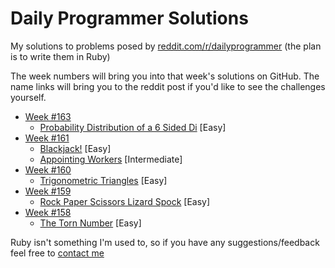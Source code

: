 Daily Programmer Solutions
================

My solutions to problems posed by [reddit.com/r/dailyprogrammer](http://www.reddit.com/r/dailyprogrammer/) (the plan is to write them in Ruby)

The week numbers will bring you into that week's solutions on GitHub. The name links will bring you to the reddit post if you'd like to see the challenges yourself.
- [Week #163](Week%20163/)
    - [Probability Distribution of a 6 Sided Di](http://www.reddit.com/r/dailyprogrammer/comments/25y2d0/5192014_challenge_163_easy_probability/) [Easy]
- [Week #161](Week%20161/)
    - [Blackjack!](http://www.reddit.com/r/dailyprogrammer/comments/24r50l/552014_161_easy_blackjack/) [Easy]
    - [Appointing Workers](http://www.reddit.com/r/dailyprogrammer/comments/24ypno/572014_challenge_161_medium_appointing_workers/) [Intermediate]
- [Week #160](Week%20160/)
    - [Trigonometric Triangles](http://www.reddit.com/r/dailyprogrammer/comments/2451r5/4282014_challenge_160_easy_trigonometric_triangle/) [Easy]
- [Week #159](Week%20159/)
    - [Rock Paper Scissors Lizard Spock](http://www.reddit.com/r/dailyprogrammer/comments/23lfrf/4212014_challenge_159_easy_rock_paper_scissors/) [Easy]
- [Week #158](Week%20158)
    - [The Torn Number](http://www.reddit.com/r/dailyprogrammer/comments/230m05/4142014_challenge_158_easy_the_torn_number/) [Easy]

Ruby isn't something I'm used to, so if you have any suggestions/feedback feel free to [contact me](http://michaeljdeeb.com/contact.html)
